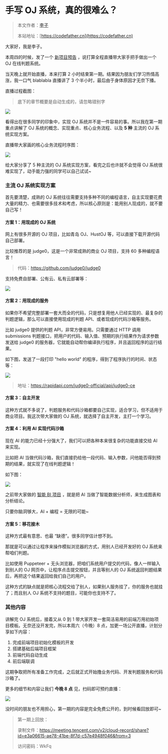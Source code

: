 # 手写 OJ 系统，真的很难么？

> 本文作者：[李子](https://yuyuanweb.feishu.cn/wiki/Abldw5WkjidySxkKxU2cQdAtnah)
>
> 本站地址：[https://codefather.cn](https://codefather.cn)

大家好，我是李子。

本周四的时候，发了一个 [新项目预告](http://mp.weixin.qq.com/s?__biz=MzI1NDczNTAwMA==&mid=2247548613&idx=1&sn=b33eac9c819f03fd7f94784d985d4cd5&chksm=e9c2d932deb55024b361627a09b03593483f80d39e357fa0b2a9b20a9a4aea21dee95966b674&scene=21#wechat_redirect) ，说打算全程直播带大家手把手做出一个 OJ 在线判题系统。

当天晚上就开始直播，本来打算 2 小时结束第一期。结果因为朋友们学习热情高涨，我一口气 blablabla 直播讲了 3 个半小时，最后由于身体原因才无奈下播。

直播过程截图：

> 底下的章节概要是自动生成的，请忽略错别字

![](https://pic.yupi.icu/5563/202311080908629.png)

看得出在很多同学的印象中，实现 OJ 系统并不是一件容易的事。所以我在第一期重点讲解了 OJ 系统的概念、实现重点、核心业务流程、以及 **5 种** 主流的 OJ 系统实现方案。

直播带大家画的核心业务流程时序图：

![](https://pic.yupi.icu/5563/202311080908322.png)

给大家分享了 5 种主流的 OJ 系统实现方案，看完之后也许就不会觉得 OJ 系统很难实现了，动手能力强的同学可以自己试试~

### 主流 OJ 系统实现方案

首先要清楚，成熟的 OJ 系统往往需要支持多种不同的编程语言，自主实现要花费大量的精力、也需要很多技术和考虑，所以核心原则是：能用别人现成的，就不要自己写！

#### 方案 1：用现成的 OJ 系统

网上有很多开源的 OJ 项目，比如青岛 OJ、HustOJ 等，可以直接下载开源代码自己部署。

比较推荐的是 judge0，这是一个非常成熟的商业 OJ 项目，支持 60 多种编程语言！

> 代码：https://github.com/judge0/judge0

支持免费自部署、公有云、私有云部署等：

![](https://pic.yupi.icu/5563/202311080908670.png)

#### 方案 2：用现成的服务

如果你不希望完整部署一套大而全的代码，只是想复用他人已经实现的、最复杂的判题逻辑，那么可以直接使用现成的判题 API、或者现成的代码沙箱等服务。

比如 judge0 提供的判题 API，非常方便易用。只需要通过 HTTP 调用 submissions 判题接口，把用户的代码、输入值、预期的执行结果作为请求参数发送给 judge0 的服务器，它就能自动帮你编译执行程序，并且返回程序的运行结果。

如下图，发送了一段打印 "hello world" 的程序，得到了程序执行的时间、状态等：

![](https://pic.yupi.icu/5563/202311080908723.png)

> 地址：https://rapidapi.com/judge0-official/api/judge0-ce

#### 方案 3：自主开发

这种方式就不多说了，判题服务和代码沙箱都要自己实现，适合学习，但不适用于商业项目。我这次带大家做的 OJ 系统，就选择了自主开发，主打一个学习。

#### 方案 4：利用 AI 实现代码沙箱

现在 AI 的能力已经十分强大了，我们可以把各种本来很复杂的功能直接交给 AI 来实现。

比如把 AI 当做代码沙箱，我们直接扔给他一段代码、输入参数，问他能否得到预期的结果，就实现了在线判题逻辑！

如下图：

![](https://pic.yupi.icu/5563/202311080908718.png)

之前带大家做的 [智能 BI 项目](http://mp.weixin.qq.com/s?__biz=MzI1NDczNTAwMA==&mid=2247544397&idx=1&sn=ddbbf61e6980dec63d081c8bcfdc66e4&chksm=e9c2c9badeb540ac09dc9603ab3105c95d114786c2e00d305ee259d206e45350d0be39d43eb6&scene=21#wechat_redirect) ，就是把 AI 当做了智能数据分析师，来生成图表和分析结论。

只要你脑洞够大，AI + 编程 = 无限的可能~

#### 方案 5：移花接木

这种方式最有意思、也最 “缺德”。很多同学估计想不到。

那就是可以通过让程序来操作模拟浏览器的方式，用别人已经开发好的 OJ 系统来帮咱们判题。

比如使用 Puppeteer + 无头浏览器，把咱们系统用户提交的代码，像人一样输入到别人的 OJ 网页中，让程序点击提交按钮，并且等别人的 OJ 系统返回判题结果后，再把这个结果返回给我们自己的用户。

这种方式的缺点就是把核心流程交给了别人，如果别人服务挂了，你的服务也就挂了；而且别人 OJ 系统不支持的题目，可能你也支持不了。



### 其他内容

讲解完 OJ 系统后，接着又从 0 到 1 带大家开发一套简洁易用的前端万用初始项目模板。无奈还没开发完，所以本周六（今晚）8 点，加更一场公开直播，计划分享如下内容：

1. 完成前端项目初始化模板的开发
2. 搭建基础后端项目框架
3. 前端代码自动生成
4. 前后端联调

这期争取把所有准备工作完成，之后就正式开始撸业务代码、开发判题服务和代码沙箱了。

更多的细节和内容让我们 **今晚 8 点** 见，扫码即可预约直播：

![](https://pic.yupi.icu/5563/202311080908162.png)

没时间的朋友也不用担心，第一期的内容是完全免费公开的，到时候看回放即可~

> 第一期上回放：
>
> 录制文件：https://meeting.tencent.com/v2/cloud-record/share?id=e3a06615-ae78-41be-8f7d-c57e4948f046&from=3
>
> 访问密码：WkFq